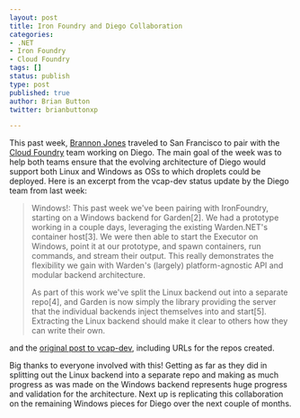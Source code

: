 ```yaml
---
layout: post
title: Iron Foundry and Diego Collaboration
categories:
- .NET
- Iron Foundry
- Cloud Foundry
tags: []
status: publish
type: post
published: true
author: Brian Button
twitter: brianbuttonxp

---
```

This past week, [Brannon Jones](https://twitter.com/brannon) traveled to San Francisco to pair with the [Cloud Foundry](http://cloudfoundry.org) team working on Diego. The main goal of the week was to help both teams ensure that the evolving architecture of Diego would support both Linux and Windows as OSs to which droplets could be deployed. Here is an excerpt from the vcap-dev status update by the Diego team from last week:

>Windows!: This past week we've been pairing with IronFoundry, starting
>on a Windows backend for Garden[2]. We had a prototype working in a
>couple days, leveraging the existing Warden.NET's container
>host[3]. We were then able to start the Executor on Windows, point it
>at our prototype, and spawn containers, run commands, and stream their
>output. This really demonstrates the flexibility we gain with Warden's
>(largely) platform-agnostic API and modular backend architecture.
>
>As part of this work we've split the Linux backend out into a separate
>repo[4], and Garden is now simply the library providing the server
>that the individual backends inject themselves into and
>start[5]. Extracting the Linux backend should make it clear to others
>how they can write their own.

and the [original post to vcap-dev](https://groups.google.com/a/cloudfoundry.org/forum/m/#!msg/vcap-dev/S6az7QPgriA/3fVUV6oCrzEJ), including URLs for the repos created.

Big thanks to everyone involved with this! Getting as far as they did in splitting out the Linux backend into a separate repo and making as much progress as was made on the Windows backend represents huge progress and validation for the architecture. Next up is replicating this collaboration on the remaining Windows pieces for Diego over the next couple of months.

